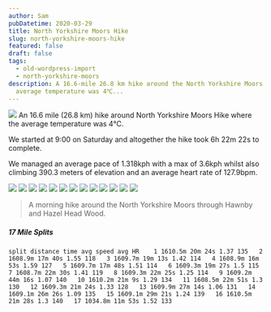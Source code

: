```yaml
---
author: Sam
pubDatetime: 2020-03-29
title: North Yorkshire Moors Hike
slug: north-yorkshire-moors-hike
featured: false
draft: false
tags:
  - old-wordpress-import
  - north-yorkshire-moors
description: A 16.6-mile 26.8 km hike around the North Yorkshire Moors Hike where the
  average temperature was 4℃...
---
```

![](https://maps.googleapis.com/maps/api/staticmap?size=600x100&maptype=roadmap&path=enc:mnwjIzvuFDb@HTJNJDFA%5EOh@OFA@FF?n@Qp@G%60@Ch@K%5CAdCPHED?%7CAXhCJjART?TGh@Hz@Bn@J%60Bh@fARTFl@h@b@r@JLJFNBPJvAzAj@XTDxBDhACjBHTCh@YNALDd@Zb@Vf@ZbAZv@HN?p@KvAN%60AIhCm@v@YXWh@o@%60A_BFQZoAz@%7BAh@o@jA%7D@lAaBlA_A%60Bs@h@i@vAgAtAw@h@Uv@g@%60AYpAw@PQ%60@q@jCmDf@y@lBwCb@%7D@j@_Av@qBx@eBZy@l@iCd@qAf@qBfAcFPi@VkAn@mBRg@%5E%7BAJWb@w@%60@uAl@yAfCkFn@wAb@kAPo@b@_CB%7B@IeB@q@FSHILEp@EfDXVDn@T%5ED%60@CdAUb@EdAEn@Dl@ErCVpCHBDTCt@HjA?p@Dz@EdCBt@N%7C@DTAdAOdAB@CP@dAGNDjDn@pBr@h@JzAd@r@Vx@RR@FYX%5CRZJHd@Rt@Vn@VdBVrAZpALnAXbBl@bAPrAr@zCv@~ATrBF%60D%5ClBJzB@zBHj@Er@UlDaCf@UnBoAfD%7DBz@w@lAwBf@e@Za@j@eA%60DyH~A%7DCrAyBl@aBVk@jAuBl@wAdAmBp@wA?CC?LQXm@x@gAx@y@x@cAf@e@rA%7BAr@o@j@m@zAoBzAkCdAiC%7C@cCd@cAf@%7BAh@cAVs@%5CkAh@eDr@%7DC%5Eq@f@mAb@e@%60@q@X_AN%5B~B%7DC%60@g@%5Ci@%60AoAp@cAtA_BdA%7BAd@a@l@q@jB_Bx@e@vAq@%60Ay@RIKGAMGAAKB_@?DEkFIuDD%7DA@yDKmF@%5BJy@@USoCFcBAkABoFMwBFmA@c@KiCCcAFcBCmABMDGMHUDaBCeAHo@IkAc@oAWoBVyAIe@KOA%5BDi@VQ?MCKGEIOcASo@OY%5Be@KWMm@I%5B?IBBScBBGAJ?%5BAAA@CED@@Fp@cIX%7DD%5CsFNyD%5CqFDmAJ_A?iAD_Ad@sGLu@JaAFcCf@gHFwANmGBkET%7DMBgD@k@D%5B?e@FkABcAAcAB_AMmBLuBC%7BA@aBEwEG_Ba@iCAc@DoAT%7BAHW?@?qABi@p@wDNwAP%7BB%5EcDVwAJcC@qAAoAB%5DJYFkAdA_F%5CgABKCAx@cA%5Eq@N%5BCIQKGIGQAOVmAf@%7BEBo@EgAMa@e@i@OYk@%7DAg@gAc@eAMc@C%5BDa@?w@RaEF%5DHKHc@%60@oATmBBgAKqBEuEPeC?QHg@HiA@qAHYBk@Lu@DUJSBKC@GMMKg@We@%5BWGyARS?g@Ds@GO@MJMTa@dBKZEBEECGBID@ACA?BDEH@GBDECCNgBCEA?Ce@H_@AOCYQeBaCOIQCq@?K?@@DESAM@WHi@BQFe@Vi@F%5BRMBsAKECEO?WGLIBa@Ia@?MFg@%5EM?KM?JKj@Sx@Cl@EHMF@NNd@JT@NCVEHKBKVONUxAm@xAWhAKH_@?SDUN%5D%5EGBIAc@%60Be@hAy@fAgApAs@tAMTOLQD%5Dh@WT%5DRm@Ni@Te@Dg@LaALQJQ%5EKHQBi@A%5BBm@XeA%5E%5DPc@%5CQ@WGI?w@b@KJG?OFo@h@%7D@hAWTu@d@g@TWRG@GE_@jAS%7C@IPCFG@YDgAKm@_@%5DIU@g@Lu@FSCa@UuAiAYQq@WeAi@k@Kq@E%5BIIGa@a@m@e@aAq@YM%7D@OiAw@u@QUK%5D%5D%7DAyB%7B@_Am@aAcAgAg@iAQu@OOYTSDc@Gg@DsCIoBJYEo@%5DsBuAB@DCFKIHMHJEOEUKu@i@qD%7BBcA_@iCoA%7BAk@%5DSuB%7B@u@_@_@K_CKoCSm@Oi@Sy@UIE%7B@BoBYqAEsAHc@Aq@Kc@Cw@Hq@Ae@BUHa@b@a@Ze@Rk@JQLi@lBUh@o@v@e@%5E%7B@x@o@ZODy@A%7D@FMA%5BIoBq@w@c@UI%7DAIqA%5Bo@GiAUQ?u@Ja@EOIMMm@eAY_@c@%5DGO?@C?UQC?fBJpB?zBGpA?%7CABLDf@BzBJ%7CCBzADx@?z@JrCF~FF~@J%60AJpCn@~GFzC%5CjDC?XDXTd@DVZnEZ~CJ~CPxC?n@MvBE%60DOZG@AGALDHCh@B%5CJr@LHDH@PCb@RLFHA%5CGH%60@%60ALz@Xz@@VEvACH?E%5CEb@?lBXx@FPI%5Ca@PKj@Q%5EGT@NDD%60@El@Uz@MRi@j@IPc@bCiApCk@hCWb@IFKj@%5Dl@i@hAOn@%5Dv@o@fAYn@GHO@CDGXI%7C@Wn@IFANCA@%5CERc@pAS%5EIVIf@K%7C@c@%60AGDAE@C?XKdBCz@@~@?x@FfCArAV%60BXvAHp@%5EfBAJSf@A%5EGb@F~@CbADFIn@FdAGn@GT?RDRZj@JVTnB@%60@CrANvCEV?RDpAObAJBBD?l@BDDAA%5CL%60@Bj@BJLnDLx@Et@SfB_@%7CAKdAKZS%7C@QtAA%5EBr@Af@G%7CAMpAHbBY~BCt@Bj@DNNXDVOnCIXi@%5CWDa@B%5BFo@Vw@b@c@LiEz@KD%5BVm@BeAj@iAR%5D@%5DAeASoAQaAG%5B?gALk@EQKa@g@GE_@CKE%5BUg@USYKG%5BKIRCW@K@JE@BHDYEK?v@It@IjAW~AA%5CFjBThCD%60GFjAJ%7C@Kj@UfBS~BERSb@GTG~AY%7CAWzBIjBSxBm@bC%7B@bCMj@OdAMbBGd@GvAEb@c@xBo@vBQtBQdAGpAD~@A%5CGh@O%7C@Gr@?l@D~@AhAFjA@%5COhC?vAA%5CEv@Qz@?f@A@DP@b@ET%5D%7C@%5Bh@Kd@kA~DEh@@jAHHHP@RARIPg@v@w@dB%5Dd@c@d@s@jAs@n@IPu@%60AYj@K%60@%5BxBq@dD%5BxBe@pEeAbGk@jCe@lA%5D~AsA%60Fm@jCY~@Yn@QZWXSNWLGA%5DUWCgABm@Ew@HUCe@MQCQDIN%5BjBs@bDc@bCq@nEUrBs@%60D_@~AiA~C%7B@pDs@dCCAEFi@~BiAfDi@bCa@bDa@%60FIrCB%60@DLDD&key=AIzaSyAtRj1Xxwba4ONcJb1nGIi-hBTvfC7U9iI) An 16.6 mile (26.8 km) hike around North Yorkshire Moors Hike where the average temperature was 4℃.

We started at 9:00 on Saturday and altogether the hike took 6h 22m 22s to complete.

We managed an average pace of 1.318kph with a max of 3.6kph whilst also climbing 390.3 meters of elevation and an average heart rate of 127.9bpm.

![](https://dgtzuqphqg23d.cloudfront.net/j9ZVI0F282wPkET7WmBd2ID86gQno0wV1E8A-ImIkLk-768x1024.jpg)
![](https://dgtzuqphqg23d.cloudfront.net/MLb_DqwILhNX0-Ldb9GsE7GH2n1HFLTSU3uXw-xPmDY-768x1024.jpg)
![](https://dgtzuqphqg23d.cloudfront.net/pnZq6uC0K8vMKO2DnwbxWtiTnAo1A-YzFtm1Cz3JC3I-1024x768.jpg)
![](https://dgtzuqphqg23d.cloudfront.net/_VgBJDI3x8aOaiAtQJXVx-tj31dAwiuc2Pt4QohRFsM-1024x768.jpg)
![](https://dgtzuqphqg23d.cloudfront.net/STkUZxxIAixoXds4zvIqTAnbS9cUIN5_Wq48zUCUT_c-768x1024.jpg)
![](https://dgtzuqphqg23d.cloudfront.net/Ulno_rjtqLBP2PpLr2w_qFd7C97xR4B-NrQXWWJBklc-1024x768.jpg) 
![](https://dgtzuqphqg23d.cloudfront.net/wKsovLuPl2p1zbu7tEVVv5fnZPvtf0ElY1RFohOOLvA-1024x768.jpg)
![](https://dgtzuqphqg23d.cloudfront.net/rBaQEKvwpRFpir7iTPQxuznZlW6Iow4K8vIH-fWx4m4-1024x768.jpg)
![](https://dgtzuqphqg23d.cloudfront.net/UGsqTTIrE5NzBr1Bus-CGCn9F8pR822kmbRvC_SyH5I-768x1024.jpg) 
![](https://dgtzuqphqg23d.cloudfront.net/0nNQO5bGBR49QtAx9xW8yt2xmi9uW3dnqIvGYjk9MTQ-1024x768.jpg)
![](https://dgtzuqphqg23d.cloudfront.net/64PRCEzvzJj-KxAR3rEPE0r6uXaA3lqDUYLQqXJF5n8-1024x768.jpg)
![](https://dgtzuqphqg23d.cloudfront.net/IAJ9VsCxX_j17blWM8YjRIEc4l4jyjhOF4pPOcj3WVc-768x1024.jpg)
![](https://dgtzuqphqg23d.cloudfront.net/6azPzkW9MJlTb20xnZjEGj2xoRwioeFZzmssSETCv_4-1024x768.jpg)

> A morning hike around the North Yorkshire Moors through Hawnby and Hazel Head Wood.

##### 17 Mile Splits

```
split distance time avg speed avg HR    1 1610.5m 20m 24s 1.37 135   2 1608.9m 17m 40s 1.55 118   3 1609.7m 19m 13s 1.42 114   4 1608.9m 16m 53s 1.59 127   5 1609.7m 17m 48s 1.51 114   6 1609.3m 19m 27s 1.5 115   7 1608.7m 22m 30s 1.41 119   8 1609.3m 22m 25s 1.25 114   9 1609.2m 44m 16s 1.07 140   10 1610.2m 21m 9s 1.29 134   11 1608.5m 22m 51s 1.3 130   12 1609.3m 21m 24s 1.33 128   13 1609.9m 27m 14s 1.06 131   14 1609.1m 26m 26s 1.09 135   15 1609.1m 29m 21s 1.24 139   16 1610.5m 21m 28s 1.3 140   17 1034.8m 11m 53s 1.52 133    
```
